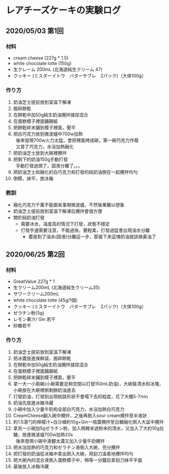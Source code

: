# レアチーズケーキの実験ログ

## 2020/05/03 第1回
### 材料
- cream cheese (227g * 1.5)
- white chocolate lotte (150g)
- 生クレーム 200mL (北海道純生クリーム 47)
- クッキー (ミスターイトウ　バターサブレ　2パック)（大体100g）

### 作り方
1. 奶油芝士提前放到室溫下解凍
1. 搗碎餅乾
1. 在餅乾中加50g純生奶油攪拌揉捏混合
1. 在蛋糕模子裡面鋪錫紙
1. 把餅乾碎末鋪到模子裡面，壓平
1. 把白巧克力放到微波爐中700w加熱<br>
&nbsp;&nbsp;後來發現700w火力太猛，會把裡面烤成碳，第一碗巧克力作廢<br>
&nbsp;&nbsp;又買了巧克力，水浴加熱融化
1. 把奶油芝士放到大碗裡攪拌
1. 把剩下的奶油150g手動打發<br>
&nbsp;&nbsp;手動打發過頭了，固液分離了。。。
1. 把奶油芝士和融化的白巧克力和打發的純奶油倒在一起攪拌均勻
1. 倒模，抹平，放冰箱

### 教訓
- 融化巧克力千萬不能圖省事用微波爐，不然後果難以想象
- 奶油芝士提前放到室溫下解凍后攪拌會很方便
- 關於純奶油打發
  - 需要冰水，溫度高的情況下打發，狀態不穩定
  - 打發手速需要注意，不能過快，要輕柔，打發過猛會出現油水分離
    - 要是到了油水(固液)分離這一步，那接下來這塊奶油就該做黃油了


## 2020/06/25 第2回
### 材料
- GreatValue 227g * 1
- 生クリーム200mL (北海道純生クリーム35)
- サワークリーム200mL
- white chocolate lotte (45g/1個)
- クッキー (ミスターイトウ　バターサブレ　2パック)（大体100g）
- ゼラチン粉(5g)
- レモン果汁/ Gin 若干
- 砂糖若干

### 作り方
1. 奶油芝士提前放到室溫下解凍
1. 把冰蓋放進保鮮袋，搗碎餅乾
1. 在餅乾中加50g純生奶油攪拌揉捏混合
1. 在蛋糕模子裡面鋪錫紙
1. 把餅乾碎末鋪到模子裡面，壓平
1. 拿一大一小兩碗(小碗需要足夠空間以打發150mL奶油)，大碗裝清水和冰塊，小碗放在大碗裡倒剩餘奶油進去
1. 打發奶油，打發到出現紋路形狀不會塌下去的程度，花了大概5-7min
1. 奶油先放進冰箱冷藏
1. 小碗中加入少量牛奶和全部白巧克力，水浴加熱白巧克力
1. CreamCheese翻入碗中攪拌，之後再倒入sour cream攪拌至半液狀
1. 約1.5湯勺的檸檬汁+白沙塘約10g+Gin一瓶蓋攪拌至白糖融化倒入大盆中攪拌
1. 拿另一小碗加5gゼラチン粉，加入稍微末過粉末的清水，又加入了大約10g白糖，放進微波爐700w加熱20s<br>
&nbsp;&nbsp;後來發現小碗中液體太濃又加入少量牛奶攪拌
1. 把水浴加熱的巧克力和ゼラチン液倒入大碗，充分攪拌
1. 把打發的奶油從冰箱中拿出倒入大碗，用刮刀溫柔地攪拌均勻
1. 把大碗內的混合液倒入蛋糕模子中，稍等一分鐘后拿刮刀抹平平面
1. 最後放入冰箱冷藏

